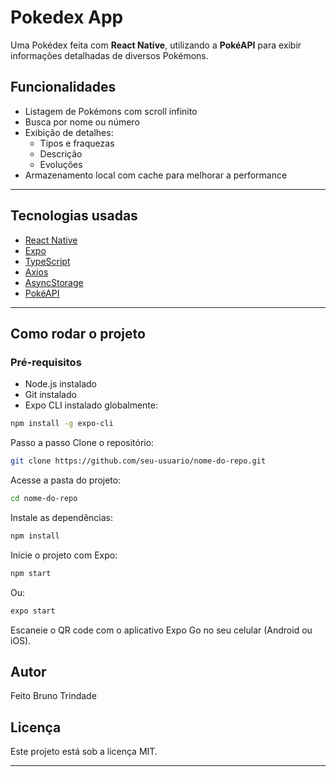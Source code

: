 # Pokedex App

Uma Pokédex feita com **React Native**, utilizando a **PokéAPI** para exibir informações detalhadas de diversos Pokémons.

## Funcionalidades

- Listagem de Pokémons com scroll infinito
- Busca por nome ou número
- Exibição de detalhes:
  - Tipos e fraquezas
  - Descrição
  - Evoluções
- Armazenamento local com cache para melhorar a performance

---

## Tecnologias usadas

- [React Native](https://reactnative.dev/)
- [Expo](https://expo.dev/)
- [TypeScript](https://www.typescriptlang.org/)
- [Axios](https://axios-http.com/)
- [AsyncStorage](https://react-native-async-storage.github.io/async-storage/)
- [PokéAPI](https://pokeapi.co/)

---

## Como rodar o projeto

### Pré-requisitos

- Node.js instalado
- Git instalado
- Expo CLI instalado globalmente:
```bash
npm install -g expo-cli
```
Passo a passo
Clone o repositório:

```bash
git clone https://github.com/seu-usuario/nome-do-repo.git
```
Acesse a pasta do projeto:

```bash
cd nome-do-repo
```
Instale as dependências:

```bash
npm install
```
Inicie o projeto com Expo:

```bash
npm start
```
Ou:

```bash
expo start
```

Escaneie o QR code com o aplicativo Expo Go no seu celular (Android ou iOS).

## Autor
Feito Bruno Trindade


## Licença
Este projeto está sob a licença MIT.

---